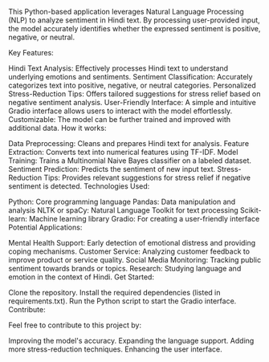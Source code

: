 This Python-based application leverages Natural Language Processing (NLP) to analyze sentiment in Hindi text. By processing user-provided input, the model accurately identifies whether the expressed sentiment is positive, negative, or neutral.

Key Features:

Hindi Text Analysis: Effectively processes Hindi text to understand underlying emotions and sentiments.
Sentiment Classification: Accurately categorizes text into positive, negative, or neutral categories.
Personalized Stress-Reduction Tips: Offers tailored suggestions for stress relief based on negative sentiment analysis.
User-Friendly Interface: A simple and intuitive Gradio interface allows users to interact with the model effortlessly.
Customizable: The model can be further trained and improved with additional data.
How it works:

Data Preprocessing: Cleans and prepares Hindi text for analysis.
Feature Extraction: Converts text into numerical features using TF-IDF.
Model Training: Trains a Multinomial Naive Bayes classifier on a labeled dataset.
Sentiment Prediction: Predicts the sentiment of new input text.
Stress-Reduction Tips: Provides relevant suggestions for stress relief if negative sentiment is detected.
Technologies Used:

Python: Core programming language
Pandas: Data manipulation and analysis
NLTK or spaCy: Natural Language Toolkit for text processing
Scikit-learn: Machine learning library
Gradio: For creating a user-friendly interface
Potential Applications:

Mental Health Support: Early detection of emotional distress and providing coping mechanisms.
Customer Service: Analyzing customer feedback to improve product or service quality.
Social Media Monitoring: Tracking public sentiment towards brands or topics.
Research: Studying language and emotion in the context of Hindi.
Get Started:

Clone the repository.
Install the required dependencies (listed in requirements.txt).
Run the Python script to start the Gradio interface.
Contribute:

Feel free to contribute to this project by:

Improving the model's accuracy.
Expanding the language support.
Adding more stress-reduction techniques.
Enhancing the user interface.
